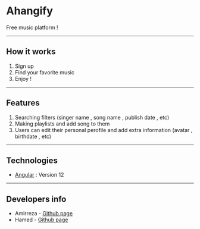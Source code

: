 # Ahangify

Free music platform !
***
## How it works
1. Sign up
2. Find your favorite music
3. Enjoy !
***
## Features

1. Searching filters (singer name , song name , publish date , etc)
2. Making playlists and add song to them
3. Users can edit their personal perofile and add extra information (avatar , birthdate , etc)
***
## Technologies
* [Angular](https://angular.io) : Version 12 
***
## Developers info
- Amirreza - [Github page](https://github.com/bolnik)
- Hamed - [Github page](https://github.com/ss53213)
